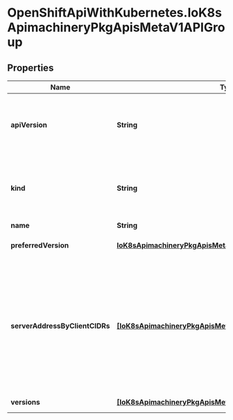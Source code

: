 # OpenShiftApiWithKubernetes.IoK8sApimachineryPkgApisMetaV1APIGroup

## Properties
Name | Type | Description | Notes
------------ | ------------- | ------------- | -------------
**apiVersion** | **String** | APIVersion defines the versioned schema of this representation of an object. Servers should convert recognized schemas to the latest internal value, and may reject unrecognized values. More info: http://releases.k8s.io/HEAD/docs/devel/api-conventions.md#resources | [optional] 
**kind** | **String** | Kind is a string value representing the REST resource this object represents. Servers may infer this from the endpoint the client submits requests to. Cannot be updated. In CamelCase. More info: http://releases.k8s.io/HEAD/docs/devel/api-conventions.md#types-kinds | [optional] 
**name** | **String** | name is the name of the group. | 
**preferredVersion** | [**IoK8sApimachineryPkgApisMetaV1GroupVersionForDiscovery**](IoK8sApimachineryPkgApisMetaV1GroupVersionForDiscovery.md) | preferredVersion is the version preferred by the API server, which probably is the storage version. | [optional] 
**serverAddressByClientCIDRs** | [**[IoK8sApimachineryPkgApisMetaV1ServerAddressByClientCIDR]**](IoK8sApimachineryPkgApisMetaV1ServerAddressByClientCIDR.md) | a map of client CIDR to server address that is serving this group. This is to help clients reach servers in the most network-efficient way possible. Clients can use the appropriate server address as per the CIDR that they match. In case of multiple matches, clients should use the longest matching CIDR. The server returns only those CIDRs that it thinks that the client can match. For example: the master will return an internal IP CIDR only, if the client reaches the server using an internal IP. Server looks at X-Forwarded-For header or X-Real-Ip header or request.RemoteAddr (in that order) to get the client IP. | 
**versions** | [**[IoK8sApimachineryPkgApisMetaV1GroupVersionForDiscovery]**](IoK8sApimachineryPkgApisMetaV1GroupVersionForDiscovery.md) | versions are the versions supported in this group. | 


